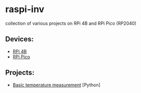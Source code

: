 # raspi-inv
collection of various projects on RPi 4B and RPi Pico (RP2040)

## Devices:
- [RPi 4B](https://github.com/denyyys/raspi-inv/rpi_4b/readme.md)
- [RPi Pico](https://github.com/denyyys/raspi-inv/rpi_pico/readme.md)

## Projects:
- [Basic temperature measurement](https://github.com/denyyys/raspi-inv/rpi_4b/basic_temp/readme.md) [Python]
